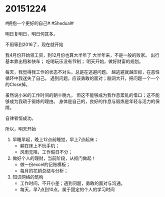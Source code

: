 # 20151224

#拥抱一个更好的自己#
#Shedual#

明日复明日，明日何其多。

不用等到2016了，现在就开始

我4月份开始领工资，到12月份也算大半年了
大半年来，不是一般的败家。
出行基本靠出租和快车；
吃喝玩乐没有节制；
明天开始，做好财富的规划。

每天，我觉得我工作的状态不对头，总是在逃避问题。
越逃避就越压抑，在恶性循环中我迷失了自己。
遇到问题，应该勇敢的面对；脑洞大开，把问题一个一个的Close掉。

虽然说小米的工作时间的朝十晚九，
但这不能够成为我作息紊乱的借口；这不能够成为我疏于锻炼的理由。
身体是自己的，良好的作息与锻炼是年轻与活力的保障。

自律者恒成功。


所以，明天开始
1. 早睡早起，晚上12点前睡觉，早上7点起床；
    * 躺在床上不玩手机；
    * 风雨无阻，工作假日不分；
2. 做好个人的理财，当前阶段，从抠门做起！
    * 做一份excel的记账模板；
    * 每月的花销总结与分析；
3. 知识网络的筑构
    * 工作时间，不开小差；遇到问题，勇敢的面对与沟通。
    * 每天，早7点到10点，属于固定的个人的学习时间
